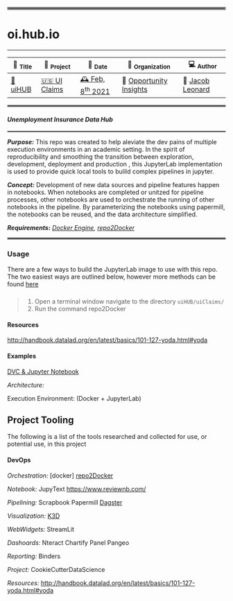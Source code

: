 <hr style="border:3px solid grey"> </hr>

# oi.hub.io

---

| :pushpin: <sub>  **Title**</sub> | :scroll: <sub>  **Project**</sub> |  :date: <sub>  **Date**</sub>  | :office: <sub>  **Organization**</sub> | :computer: <sub>  **Author**</sub> |
|---|---|---|---|---|
|  [:link: uiHUB](https://github.com/michaelstepner/homebase-covid) | [:us: UI Claims](https://oui.doleta.gov/unemploy/uifactsheet.asp) | [:mantelpiece_clock:	 Feb, 8<sup>th</sup> 2021](https://www.daysoftheyear.com/days/2021/02/08/) | :high_brightness:	[Opportunity Insights](https://opportunityinsights.org/) | :email: [Jacob Leonard](mailto:jleonard@opportunityinsights.org) |


<hr style="border:2px solid grey"> </hr>


#### *Unemployment Insurance Data Hub*

<hr style="border:1px solid grey"> </hr>



***Purpose:*** This repo was created to help aleviate the dev pains of multiple execution environments in an academic setting. In the spirit of reproducibility and smoothing the transition between exploration, development, deployment and production , this JupyterLab implementation is used to provide quick local tools to bulild complex pipelines in jupyter.

***Concept:*** Development of new data sources and pipeline features happen in notebooks. When notebooks are completed or unitzed for pipeline processes, other notebooks are used to orchestrate the running of other notebooks in the pipeline. By parameterizing the notebooks using papermill, the notebooks can be reused, and the data architecture simplified.


_**Requirements:** [Docker Engine](https://docs.docker.com/engine/install/), [repo2Docker](https://repo2docker.readthedocs.io/en/latest/install.html#install)_

<hr style="border:2px solid grey"> </hr>

### Usage

There are a few ways to build the JupyterLab image to use with this repo. The two easiest ways are outlined below, however more methods can be found [here](https://repo2docker.readthedocs.io/en/latest/usage.html#calling-repo2docker)


#####


> 1. Open a terminal window navigate to the directory `uiHUB/uiClaims/`
> 2. Run the command repo2Docker

#### Resources
http://handbook.datalad.org/en/latest/basics/101-127-yoda.html#yoda


#### Examples
[DVC & Jupyter Notebook](https://dagshub.com/DAGsHub-Official/Jupyter-Notebook-DVC/src/master/Example.ipynb)



*Architecture:*


Execution Environment: (Docker + JupyterLab)



## Project Tooling

The following is a list of the tools researched and collected for use, or potential use, in this project


#### DevOps

*Orchestration:*
[docker]
[repo2Docker](https://repo2docker.readthedocs.io/en/latest/usage.html)



*Notebook:*
JupyText
https://www.reviewnb.com/


*Pipelining:*
Scrapbook
Papermill
[Dagster](https://github.com/dagster-io/dagster)


*Visualization:*
[K3D](https://github.com/K3D-tools/K3D-jupyter)

*WebWidgets:*
StreamLit

*Dashoards:*
Nteract
Chartify
Panel
Pangeo


*Reporting:*
Binders


*Project:*
CookieCutterDataScience



*Resources:*
http://handbook.datalad.org/en/latest/basics/101-127-yoda.html#yoda

